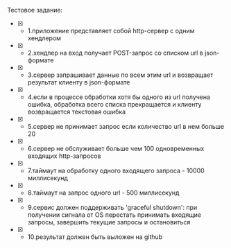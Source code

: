 Тестовое задание:
- [x] - 1.приложение представляет собой http-сервер с одним хендлером
- [x] - 2.хендлер на вход получает POST-запрос со списком url в json-формате
- [x] - 3.сервер запрашивает данные по всем этим url и возвращает результат клиенту в json-формате
- [x] - 4.если в процессе обработки хотя бы одного из url получена ошибка, обработка всего списка прекращается и клиенту возвращается текстовая ошибка
- [x] - 5.сервер не принимает запрос если количество url в нем больше 20
- [x] - 6.сервер не обслуживает больше чем 100 одновременных входящих http-запросов
- [x] - 7.таймаут на обработку одного входящего запроса - 10000 миллисекунд
- [x] - 8.таймаут на запрос одного url - 500 миллисекунд
- [x] - 9.сервис должен поддерживать 'graceful shutdown': при получении сигнала от OS перестать принимать входящие запросы, завершить текущие запросы и остановиться
- [x] - 10.результат должен быть выложен на github
